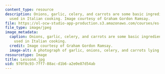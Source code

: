 ```yaml
---
content_type: resource
description: Onions, garlic, celery, and carrots are some basic ingredients that are
  used in Italian cooking. Image courtesy of Graham Gordon Ramsay.
file: https://ol-ocw-studio-app-production.s3.amazonaws.com/courses/es-s41-speak-italian-with-your-mouth-full-spring-2012/970f8c937ff788acd1b6a2e0e87d54ab_Lesson4.jpg
file_type: image/jpeg
image_metadata:
  caption: Onions, garlic, celery, and carrots are some basic ingredients that are
    used in Italian cooking.
  credit: Image courtesy of Graham Gordon Ramsay.
  image-alt: A photograph of garlic, onions, celery, and carrots lying on a counter.
resourcetype: Image
title: Lesson4.jpg
uid: 970f8c93-7ff7-88ac-d1b6-a2e0e87d54ab
---
```

